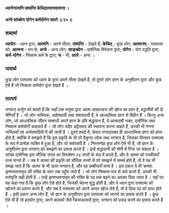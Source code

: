 #### ध्यानेनात्मनि पश्यन्ति केचिदात्मानमात्मना ।
#### अन्ये सांख्येन योगेन कर्मयोगेन चापरे ॥ २५ ॥

### शब्दार्थ

**ध्यायेन** - ध्यान द्वारा; **आत्मनि** - अपने भीतर; **पश्यन्ति** - देखते हैं; **केचित्** - कुछ लोग; **आत्मानम्** - परमात्मा को; **आत्मना** - मन से; **अन्ये** - अन्य लोग; **साङ्ख्येन** - दार्शनिक विवेचना द्वारा; **योगेन** - योग पद्धति द्वारा; **कर्म-योगेन** - निष्काम कर्म के द्वारा; **च** - भी; **अपरे** - अन्य ।

### भावार्थ

कुछ लोग परमात्मा को ध्यान के द्वारा अपने भीतर देखते हैं, तो दूसरे लोग ज्ञान के अनुशीलन द्वारा और कुछ ऐसे हैं जो निष्काम कर्मयोग द्वारा देखते हैं ।

### तात्पर्य

भगवान् अर्जुन को बताते हैं कि जहाँ तक मनुष्य द्वारा आत्म-साक्षात्कार की खोज का प्रश्न है, बद्धजीवों की दो श्रेणियाँ हैं । जो लोग नास्तिक, अज्ञेयवादी तथा संशयवादी हैं, वे आध्यात्मिक ज्ञान से विहीन हैं । किन्तु अन्य लोग, जो आध्यात्मिक जीवन सम्बन्धी अपने ज्ञान के प्रति श्रद्धावान हैं, वे आत्मदर्शी भक्त, दार्शनिक तथा निष्काम कर्मयोगी कहलाते हैं । जो लोग सदैव अद्वैतवाद की स्थापना करना चाहते हैं, उनकी भी गणना नास्तिकों एवं अजेयवादियों में की जाती है । दूसरे शब्दों में, केवल भगवद्भक्त ही आध्यात्मिक ज्ञान को प्राप्त होते हैं, क्योंकि वे समझते हैं कि इस प्रकृति के भी परे वैकुण्ठ-लोक तथा भगवान् है, जिसका विस्तार परमात्मा के रूप में प्रत्येक व्यक्ति में हुआ है, और जो सर्वव्यापी है । निस्सन्देह कुछ लोग ऐसे भी हैं, जो ज्ञान के अनुशीलन द्वारा भगवान् को समझने का प्रयास करते हैं । इन्हें श्रद्धावानों की श्रेणी में गिना जा सकता है । सांख्य दार्शनिक इस भौतिक जगत का विश्लेषण २४ तत्त्वों के रूप में करते हैं, और वे आत्मा को पच्चीसवाँ तत्त्व मानते हैं । जब वे आत्मा की प्रकृति को भौतिक तत्त्वों से परे समझने में समर्थ होते हैं, तो वे यह भी समझ जाते हैं कि आत्मा के भी ऊपर भगवान् है, और वह छब्बीसवाँ तत्त्व है । इस प्रकार वे भी क्रमशः कृष्णभावनामृत की भक्ति के स्तर तक पहुँच जाते हैं । जो लोग निष्काम भाव से कर्म करते हैं, उनकी भी मनोवृत्ति सही होती है । उन्हें कृष्णभावनामृत की भक्ति के पद तक बढ़ने का अवसर दिया जाता है । यहाँ पर यह कहा गया है कि कुछ लोग ऐसे होते हैं, जिनकी चेतना शुद्ध होती है, और वे ध्यान द्वारा परमात्मा को खोजने का प्रयत्न करते हैं, और जब वे परमात्मा को अपने अन्दर खोज लेते हैं, तो वे दिव्य पद को प्राप्त होते हैं । इसी प्रकार अन्य लोग हैं, जो ज्ञान के अनुशीलन द्वारा परमात्मा को जानने का प्रयास करते हैं । कुछ ऐसे भी हैं जो हठयोग द्वारा, अपने बालकों जैसे क्रियाकलापों द्वारा, भगवान् को प्रसन्न करने का प्रयास करते हैं ।